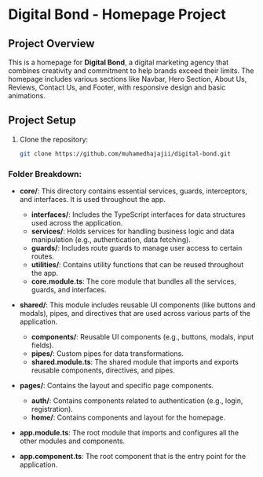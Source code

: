 # Digital Bond - Homepage Project

## Project Overview

This is a homepage for **Digital Bond**, a digital marketing agency that combines creativity and commitment to help brands exceed their limits. The homepage includes various sections like Navbar, Hero Section, About Us, Reviews, Contact Us, and Footer, with responsive design and basic animations.

## Project Setup

1. Clone the repository:
   ```bash
   git clone https://github.com/muhamedhajajii/digital-bond.git

### Folder Breakdown:

- **core/**: This directory contains essential services, guards, interceptors, and interfaces. It is used throughout the app.
  - **interfaces/**: Includes the TypeScript interfaces for data structures used across the application.
  - **services/**: Holds services for handling business logic and data manipulation (e.g., authentication, data fetching).
  - **guards/**: Includes route guards to manage user access to certain routes.
  - **utilities/**: Contains utility functions that can be reused throughout the app.
  - **core.module.ts**: The core module that bundles all the services, guards, and interfaces.

- **shared/**: This module includes reusable UI components (like buttons and modals), pipes, and directives that are used across various parts of the application.
  - **components/**: Reusable UI components (e.g., buttons, modals, input fields).
  - **pipes/**: Custom pipes for data transformations.
  - **shared.module.ts**: The shared module that imports and exports reusable components, directives, and pipes.

- **pages/**: Contains the layout and specific page components.
  - **auth/**: Contains components related to authentication (e.g., login, registration).
  - **home/**: Contains components and layout for the homepage.

- **app.module.ts**: The root module that imports and configures all the other modules and components.
- **app.component.ts**: The root component that is the entry point for the application.
